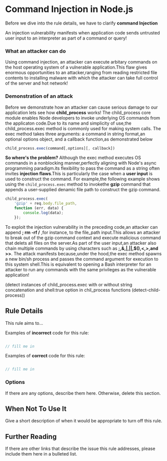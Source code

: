 # Command Injection in Node.js

Before we dive into the rule details, we have to clarify **command Injection**

An injection vulnerability manifests when application code sends untrusted user input to an interpreter as part of a command or query!
### What an attacker can do
Using command injection, an attacker can execute arbitary commands on the host operating system of a vulnerable application.This flaw gives enormous opportunities to an attacker,ranging from reading restricted file contents to installing malware with which the attacker can take full control of the server and hot network!

### Demonstration of an attack
Before we demonstrate how an attacker can cause serious damage to our application lets see how **child_process** works!
The child_process core module enables Node developers to invoke underlying OS commands from the applicaton code.Due to its name and simplicity of use,the child_process.exec method is commonly used for making system calls.
The exec method takes three arguments: a command in string format,an optional options object, and a callback function,as demonstrated below
```javascript
child_process.exec(command[,options][, callback])
```
**So where's the problem?** Although the exec method executes OS commands in a nonblocking manner,perfectly aligning with Node's async programming paradigm.its flexibility to pass the command as a string often invites **injection flaws**.This is particularly the case when a **user input** is used to construct the command.
For example,the following example shows using the ``` child_process.exec ``` method to invokethe **gzip** command that appends a user-supplied denamic file path to construct the gzip command.

```javascript
child_process.exec(
    'gzip' + req.body.file_path,
    function (err, data) {
        console.log(data);
    });
```
To exploit the injection vulnerability in the preceding code,an attacker can append **; rm -rf /** ,for instance, to the file_path input.This allows an attacker to break out of the gzip command context and execute malicious command that delets all files on the server.As part of the user input,an attacker also chain multiple commands by using characters such as **;,&,|,||,$(),<,>,and >>**.
The attack manifests because,under the hood,the exec method spawns a new bin/sh process and passes the command argument for execution to this system shell.This is equivalent to opening a Bash interpreter for an attacker to run any commands with the same privileges as the vulnerable application!



(detect instances of child_process.exec with or without string concatenation and shell:true option in chil_process functions (detect-child-process))

## Rule Details

This rule aims to...

Examples of **incorrect** code for this rule:

```js

// fill me in

```

Examples of **correct** code for this rule:

```js

// fill me in

```

### Options

If there are any options, describe them here. Otherwise, delete this section.

## When Not To Use It

Give a short description of when it would be appropriate to turn off this rule.

## Further Reading

If there are other links that describe the issue this rule addresses, please include them here in a bulleted list.
